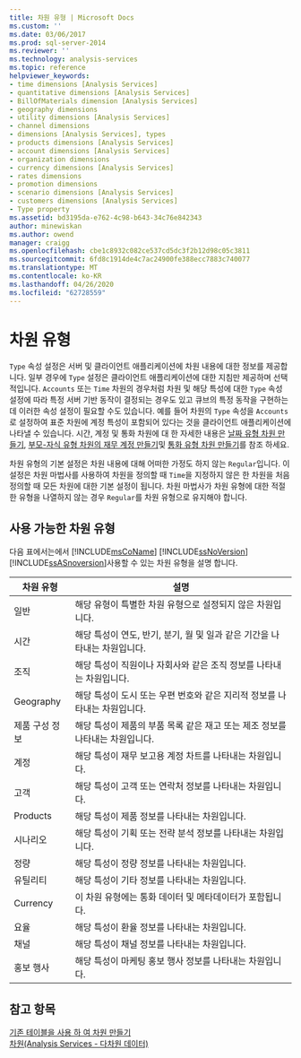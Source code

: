 ```yaml
---
title: 차원 유형 | Microsoft Docs
ms.custom: ''
ms.date: 03/06/2017
ms.prod: sql-server-2014
ms.reviewer: ''
ms.technology: analysis-services
ms.topic: reference
helpviewer_keywords:
- time dimensions [Analysis Services]
- quantitative dimensions [Analysis Services]
- BillOfMaterials dimension [Analysis Services]
- geography dimensions
- utility dimensions [Analysis Services]
- channel dimensions
- dimensions [Analysis Services], types
- products dimensions [Analysis Services]
- account dimensions [Analysis Services]
- organization dimensions
- currency dimensions [Analysis Services]
- rates dimensions
- promotion dimensions
- scenario dimensions [Analysis Services]
- customers dimensions [Analysis Services]
- Type property
ms.assetid: bd3195da-e762-4c98-b643-34c76e842343
author: minewiskan
ms.author: owend
manager: craigg
ms.openlocfilehash: cbe1c8932c082ce537cd5dc3f2b12d98c05c3811
ms.sourcegitcommit: 6fd8c1914de4c7ac24900fe388ecc7883c740077
ms.translationtype: MT
ms.contentlocale: ko-KR
ms.lasthandoff: 04/26/2020
ms.locfileid: "62728559"
---
```

# <a name="dimension-types"></a>차원 유형
  `Type` 속성 설정은 서버 및 클라이언트 애플리케이션에 차원 내용에 대한 정보를 제공합니다. 일부 경우에 `Type` 설정은 클라이언트 애플리케이션에 대한 지침만 제공하며 선택적입니다. `Accounts` 또는 `Time` 차원의 경우처럼 차원 및 해당 특성에 대한 `Type` 속성 설정에 따라 특정 서버 기반 동작이 결정되는 경우도 있고 큐브의 특정 동작을 구현하는 데 이러한 속성 설정이 필요할 수도 있습니다. 예를 들어 차원의 `Type` 속성을 `Accounts`로 설정하여 표준 차원에 계정 특성이 포함되어 있다는 것을 클라이언트 애플리케이션에 나타낼 수 있습니다. 시간, 계정 및 통화 차원에 대 한 자세한 내용은 [날짜 유형 차원 만들기](../multidimensional-models/database-dimensions-create-a-date-type-dimension.md), [부모-자식 유형 차원의 재무 계정 만들기](../multidimensional-models/database-dimensions-finance-account-of-parent-child-type.md)및 [통화 유형 차원 만들기](../multidimensional-models/database-dimensions-create-a-currency-type-dimension.md)를 참조 하세요.  
  
 차원 유형의 기본 설정은 차원 내용에 대해 어떠한 가정도 하지 않는 `Regular`입니다. 이 설정은 차원 마법사를 사용하여 차원을 정의할 때 `Time`을 지정하지 않은 한 차원을 처음 정의할 때 모든 차원에 대한 기본 설정이 됩니다. 차원 마법사가 차원 유형에 대한 적절한 유형을 나열하지 않는 경우 `Regular`를 차원 유형으로 유지해야 합니다.  
  
## <a name="available-dimension-types"></a>사용 가능한 차원 유형  
 다음 표에서는에서 [!INCLUDE[msCoName](../../includes/msconame-md.md)] [!INCLUDE[ssNoVersion](../../includes/ssnoversion-md.md)] [!INCLUDE[ssASnoversion](../../includes/ssasnoversion-md.md)]사용할 수 있는 차원 유형을 설명 합니다.  
  
|차원 유형|설명|  
|--------------------|-----------------|  
|일반|해당 유형이 특별한 차원 유형으로 설정되지 않은 차원입니다.|  
|시간|해당 특성이 연도, 반기, 분기, 월 및 일과 같은 기간을 나타내는 차원입니다.|  
|조직|해당 특성이 직원이나 자회사와 같은 조직 정보를 나타내는 차원입니다.|  
|Geography|해당 특성이 도시 또는 우편 번호와 같은 지리적 정보를 나타내는 차원입니다.|  
|제품 구성 정보|해당 특성이 제품의 부품 목록 같은 재고 또는 제조 정보를 나타내는 차원입니다.|  
|계정|해당 특성이 재무 보고용 계정 차트를 나타내는 차원입니다.|  
|고객|해당 특성이 고객 또는 연락처 정보를 나타내는 차원입니다.|  
|Products|해당 특성이 제품 정보를 나타내는 차원입니다.|  
|시나리오|해당 특성이 기획 또는 전략 분석 정보를 나타내는 차원입니다.|  
|정량|해당 특성이 정량 정보를 나타내는 차원입니다.|  
|유틸리티|해당 특성이 기타 정보를 나타내는 차원입니다.|  
|Currency|이 차원 유형에는 통화 데이터 및 메타데이터가 포함됩니다.|  
|요율|해당 특성이 환율 정보를 나타내는 차원입니다.|  
|채널|해당 특성이 채널 정보를 나타내는 차원입니다.|  
|홍보 행사|해당 특성이 마케팅 홍보 행사 정보를 나타내는 차원입니다.|  
  
## <a name="see-also"></a>참고 항목  
 [기존 테이블을 사용 하 여 차원 만들기](../multidimensional-models/create-a-dimension-by-using-an-existing-table.md)   
 [차원&#40;Analysis Services - 다차원 데이터&#41;](dimensions-analysis-services-multidimensional-data.md)  
  
  
